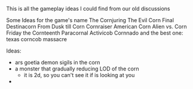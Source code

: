 This is all the gameplay ideas I could find from our old discussions

Some Ideas for the game's name
The Cornjuring
The Evil Corn
Final Destinacorn
From Dusk till Corn
Cornraiser
American Corn
Alien vs. Corn
Friday the Cornteenth
Paracornal Activicob
Cornnado
  and the best one:
texas corncob massacre

Ideas:
- ars goetia demon sigils in the corn
- a monster that gradually reducing LOD of the corn
   - it is 2d, so you can't see it if is looking at you
- 
